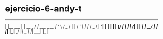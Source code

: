 # ejercicio-6-andy-t
_               _              __               
 | |__     ___   | |   __ _     / _|   ___   _ __ 
 | '_ \   / _ \  | |  / _` |   | |_   / _ \ | '__|
 | | | | | (_) | | | | (_| |   |  _| |  __/ | |   
 |_| |_|  \___/  |_|  \__,_|   |_|    \___| |_|